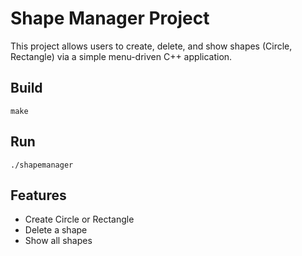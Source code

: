 # Shape Manager Project

This project allows users to create, delete, and show shapes (Circle, Rectangle) via a simple menu-driven C++ application.

## Build

```
make
```

## Run

```
./shapemanager
```

## Features
- Create Circle or Rectangle
- Delete a shape
- Show all shapes
